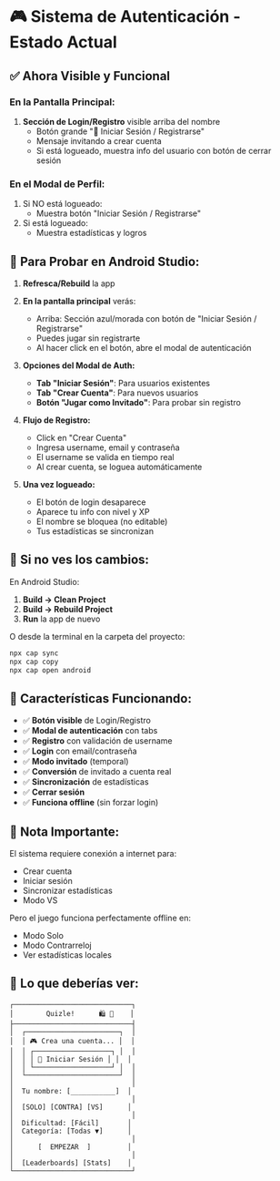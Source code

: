 # 🎮 Sistema de Autenticación - Estado Actual

## ✅ **Ahora Visible y Funcional**

### **En la Pantalla Principal:**
1. **Sección de Login/Registro** visible arriba del nombre
   - Botón grande "👤 Iniciar Sesión / Registrarse"
   - Mensaje invitando a crear cuenta
   - Si está logueado, muestra info del usuario con botón de cerrar sesión

### **En el Modal de Perfil:**
1. Si NO está logueado:
   - Muestra botón "Iniciar Sesión / Registrarse"
2. Si está logueado:
   - Muestra estadísticas y logros

## 📱 **Para Probar en Android Studio:**

1. **Refresca/Rebuild** la app
2. **En la pantalla principal** verás:
   - Arriba: Sección azul/morada con botón de "Iniciar Sesión / Registrarse"
   - Puedes jugar sin registrarte
   - Al hacer click en el botón, abre el modal de autenticación

3. **Opciones del Modal de Auth:**
   - **Tab "Iniciar Sesión"**: Para usuarios existentes
   - **Tab "Crear Cuenta"**: Para nuevos usuarios
   - **Botón "Jugar como Invitado"**: Para probar sin registro

4. **Flujo de Registro:**
   - Click en "Crear Cuenta"
   - Ingresa username, email y contraseña
   - El username se valida en tiempo real
   - Al crear cuenta, se loguea automáticamente

5. **Una vez logueado:**
   - El botón de login desaparece
   - Aparece tu info con nivel y XP
   - El nombre se bloquea (no editable)
   - Tus estadísticas se sincronizan

## 🔧 **Si no ves los cambios:**

En Android Studio:
1. **Build → Clean Project**
2. **Build → Rebuild Project**
3. **Run** la app de nuevo

O desde la terminal en la carpeta del proyecto:
```bash
npx cap sync
npx cap copy
npx cap open android
```

## 🎯 **Características Funcionando:**

- ✅ **Botón visible** de Login/Registro
- ✅ **Modal de autenticación** con tabs
- ✅ **Registro** con validación de username
- ✅ **Login** con email/contraseña
- ✅ **Modo invitado** (temporal)
- ✅ **Conversión** de invitado a cuenta real
- ✅ **Sincronización** de estadísticas
- ✅ **Cerrar sesión**
- ✅ **Funciona offline** (sin forzar login)

## 🚨 **Nota Importante:**

El sistema requiere conexión a internet para:
- Crear cuenta
- Iniciar sesión
- Sincronizar estadísticas
- Modo VS

Pero el juego funciona perfectamente offline en:
- Modo Solo
- Modo Contrarreloj
- Ver estadísticas locales

## 📸 **Lo que deberías ver:**

```
┌─────────────────────────────┐
│        Quizle!      🛍️ 👤    │
├─────────────────────────────┤
│  ┌───────────────────────┐  │
│  │ 🎮 Crea una cuenta... │  │
│  │ ┌───────────────────┐ │  │
│  │ │ 👤 Iniciar Sesión │ │  │
│  │ └───────────────────┘ │  │
│  └───────────────────────┘  │
│                             │
│  Tu nombre: [___________]  │
│                             │
│  [SOLO] [CONTRA] [VS]      │
│                             │
│  Dificultad: [Fácil]       │
│  Categoría: [Todas ▼]      │
│                             │
│      [  EMPEZAR  ]         │
│                             │
│  [Leaderboards] [Stats]    │
└─────────────────────────────┘
```